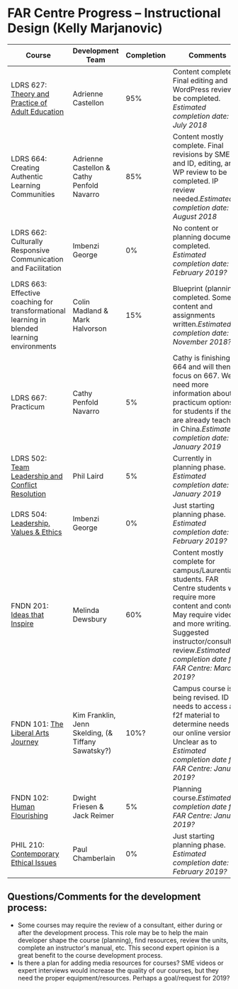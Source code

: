 

# FAR Centre Progress – Instructional Design (Kelly Marjanovic)

| **Course** | **Development Team** | **Completion** | **Comments** |
| --- | --- | --- | --- |
| LDRS 627: [Theory and Practice of Adult Education](https://www.twu.ca/ldrs-627-theory-practice-adult-educ)  | Adrienne Castellon | 95% | Content complete. Final editing and WordPress review to be completed. _Estimated completion date: July 2018_ |
| LDRS 664: Creating Authentic Learning Communities | Adrienne Castellon &amp; Cathy Penfold Navarro | 85% | Content mostly complete. Final revisions by SME and ID, editing, and WP review to be completed. IP review needed._Estimated completion date: August 2018_ |
| LDRS 662: Culturally Responsive Communication and Facilitation  | Imbenzi George | 0% | No content or planning documents completed.  _Estimated completion date: February 2019?_ |
| LDRS 663: Effective coaching for transformational learning in blended learning environments  | Colin Madland &amp; Mark Halvorson | 15% | Blueprint (planning) completed.  Some content and assignments written._Estimated completion date: November 2018?_ |
| LDRS 667: Practicum | Cathy Penfold Navarro | 5% | Cathy is finishing 664 and will then focus on 667.  We need more information about practicum options for students if they are already teaching in China._Estimated completion date: January 2019_ |
| LDRS 502: [Team Leadership and Conflict Resolution](https://www.twu.ca/ldrs-502-team-ldrship-conflict-resolution) | Phil Laird | 5% | Currently in planning phase. _Estimated completion date: January 2019_ |
| LDRS 504: [Leadership, Values &amp; Ethics](https://www.twu.ca/ldrs-504-leadership-values-ethics)  | Imbenzi George | 0% | Just starting planning phase.  _Estimated completion date: February 2019?_ |
| FNDN 201: [Ideas that Inspire](https://www.twu.ca/fndn-201-ideas-inspire)  | Melinda Dewsbury | 60% | Content mostly complete for campus/Laurentian students.  FAR Centre students will require more content and context.  May require video and more writing. Suggested instructor/consultant review._Estimated completion date for FAR Centre: March 2019?_ |
| FNDN 101: [The Liberal Arts Journey](https://www.twu.ca/fndn-101-liberal-arts-journey)  | Kim Franklin, Jenn Skelding, (&amp; Tiffany Sawatsky?) | 10%? | Campus course is being revised. ID needs to access all f2f material to determine needs for our online version. Unclear as to _Estimated completion date for FAR Centre: January 2019?_ |
| FNDN 102: [Human Flourishing​](https://www.twu.ca/fndn-102-human-flourishing)  | Dwight Friesen &amp; Jack Reimer | 5% | Planning course._Estimated completion date for FAR Centre: January 2019?_ |
| PHIL 210: [Contemporary Ethical Issues](https://www.twu.ca/phil-210-contemporary-ethical-issues)  | Paul Chamberlain | 0% | Just starting planning phase.  _Estimated completion date: February 2019?_ |



## Questions/Comments for the development process:

- Some courses may require the review of a consultant, either during or after the development process. This role may be to help the main developer shape the course (planning), find resources, review the units, complete an instructor&#39;s manual, etc.  This second expert opinion is a great benefit to the course development process.
- Is there a plan for adding media resources for courses? SME videos or expert interviews would increase the quality of our courses, but they need the proper equipment/resources.  Perhaps a goal/request for 2019?

